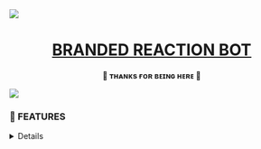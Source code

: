 <img src="https://user-images.githubusercontent.com/73097560/115834477-dbab4500-a447-11eb-908a-139a6edaec5c.gif">

<h1 align="center">
 <b><a href="https://t.me/KINGREACTION_ROBOT" target="/blank">BRANDED REACTION BOT</a>
</h1>

<p align="center">🩷 ᴛʜᴀɴᴋs ғᴏʀ ʙᴇɪɴɢ ʜᴇʀᴇ 🩷</p>

<img src="https://user-images.githubusercontent.com/73097560/115834477-dbab4500-a447-11eb-908a-139a6edaec5c.gif">


### 🥰 FEATURES

<details><summary>Tap On Me For Bot Features</summary>

- ᴜɴʟɪᴍɪᴛᴇᴅ / ᴄᴜsᴛᴏᴍ ʀᴇᴀᴄᴛɪᴏɴs
- sᴜᴘᴘᴏʀᴛs ᴀʟʟ ᴛʏᴘᴇ ᴏғ ᴇᴍᴏᴊɪᴇs
- ᴡᴏʀᴋ ɪɴ ʙᴏᴛʜ ᴄʜᴀɴɴᴇʟs & ɢʀᴏᴜᴘs & ᴘʀɪᴠᴀᴛᴇ
- ʙʀᴏᴀᴅᴄᴀsᴛ ғᴇᴀᴛᴜʀᴇ 
- ᴄʟᴏɴɪɴɢ ғᴇᴀᴛᴜʀᴇ
- ᴅᴇᴘʟᴏʏ ᴛᴏ ᴋᴏʏᴇʙ, ʜᴇʀᴏᴋᴜ, ʀᴀɪʟᴡᴀʏ, ᴠᴘs... ᴇᴛᴄ
- [ᴅᴇᴠᴇʟᴏᴘᴇʀ sᴜᴘᴘᴏʀᴛ](https://t.me/ll_KINGDOM_ll) 𝟸𝟺x𝟽
</ᴅᴇᴛᴀɪʟs>


<img src="https://user-images.githubusercontent.com/73097560/115834477-dbab4500-a447-11eb-908a-139a6edaec5c.gif">

### VARIABLES

<details><summary>ᴛᴀᴘ ᴏɴ ᴍᴇ ɪʀᴏɴᴍᴇɴᴛ ᴠᴀʀɪᴀʙʟᴇ</summary>

* `BOT_TOKEN` - Get From [BotFather](https://telegram.me/BotFather)
* `MONGO_URL` - For Save stats and sudo users.
* `OWNER_ID` - Your telegram user id.
</details>
</b>

<img src="https://user-images.githubusercontent.com/73097560/115834477-dbab4500-a447-11eb-908a-139a6edaec5c.gif">

## COMMANDS

<b><details><summary>ᴛᴀᴘ ᴏɴ ᴍᴇ ғᴏʀ ᴄᴏᴍᴍᴀɴᴅs</summary>
```
start - Start The Bot
help - To get help how to use bot
clone - clone a new bot
gcast - broadcast your message
for more commands check repo plugins...
```
</details>

<img src="https://user-images.githubusercontent.com/73097560/115834477-dbab4500-a447-11eb-908a-139a6edaec5c.gif">

<h3>
- <b> ᴅᴇᴘʟᴏʏᴍᴇɴᴛ ᴍᴇᴛʜᴏᴅs </b>
</h3>
<b><details><summary>ᴛᴀᴘ ᴏɴ ᴍᴇ ғᴏʀ ᴅᴇᴘʟᴏʏᴍᴇɴᴛ ᴍᴇᴛʜᴏᴅ</summary>
<h3 align="center">
    ─「 ᴅᴇᴩʟᴏʏ ᴏɴ ʜᴇʀᴏᴋᴜ 」─
</h3>

<p align="center"><a href="https://heroku.com/deploy?template=https://github.com/amritraj78/BRANDED-REACTION-BOT">
  <img src="https://www.herokucdn.com/deploy/button.svg" alt="Deploy On Heroku">
</a></p>
<h3 align="center">
    ─「 ᴅᴇᴩʟᴏʏ ᴏɴ ᴋᴏʏᴇʙ 」─
</h3>

<h3 align="center">
    
[![Deploy to Koyeb](https://www.koyeb.com/static/images/deploy/button.svg)](https://app.koyeb.com/deploy?name=vip-reaction-bot&type=git&repository=THE-VIP-BOY-OP%2FVIP-REACTION-BOT&branch=master&builder=dockerfile&env%5BBOT_TOKEN%5D=&env%5BMONGO_URL%5D=&env%5BOWNER_ID%5D=&ports=8000%3Bhttp%3B%2F)

</h3>
<h3 align="center">
    ─「 ᴅᴇᴩʟᴏʏ ᴏɴ ʀᴀɪʟᴡᴀʏ 」─
</h3>
<p align="center"><a href="https://railway.app/deploy?template=https://github.com/amritraj78/BRANDED-REACTION-BOT"">
     <img height="45px" src="https://railway.app/button.svg">
</a></p>
<h3 align="center">
    ─「 ᴅᴇᴩʟᴏʏ ᴏɴ ʀᴇɴᴅᴇʀ 」─
</h3>
<p align="center"><a href="https://render.com/deploy?repo=https://github.com/amritraj78/BRANDED-REACTION-BOT">
<img src="https://render.com/images/deploy-to-render-button.svg" alt="Deploy to Render">
</a></p> 
<h3 align="center">
    ─「 ᴅᴇᴩʟᴏʏ ᴏɴ ᴠᴘs 」─
</h3>
<p>
<pre>
git clone https://github.com/amritraj78/BRANDED-REACTION-BOT && cd BRANDED-REACTION-BOT
# Install Packages
pip3 install -U -r requirements.txt
Edit config.py with variables as given below then run bot
bash start
</pre>
</p>
</details>

<img src="https://user-images.githubusercontent.com/73097560/115834477-dbab4500-a447-11eb-908a-139a6edaec5c.gif">

### 💕 CONTACT DEVELOPER



<h3 align="center">
    

### Contact:
<a href="https://t.me/ll_BRANDED_ll">
    <img title="Telegram" src="https://img.shields.io/badge/Telegram-%23000000.svg?&style=for-the-badge&logo=telegram&logoColor=61DAFB">
</a>
<a href="https://instagram.com/amrit_raj.9">
    <img title="Instagram" src="https://img.shields.io/badge/instagram-%23E4405F.svg?&style=for-the-badge&logo=instagram&logoColor=white">
</a>


